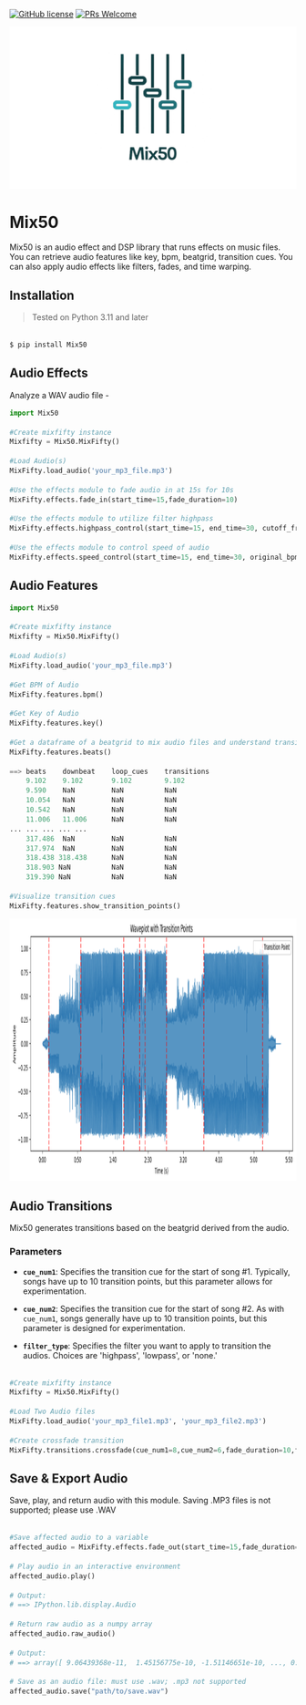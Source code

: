 
[![GitHub license](https://img.shields.io/github/license/Naereen/StrapDown.js.svg)](https://github.com/Naereen/StrapDown.js/blob/master/LICENSE)
[![PRs Welcome](https://img.shields.io/badge/PRs-welcome-brightgreen.svg?style=flat-square)](http://makeapullrequest.com)

<picture>
  <source srcset="./Images/mix50-inverted.png" media="(prefers-color-scheme: dark)" />
  <img src="./Images/transparent3.png" alt="Your image description">
</picture>

# Mix50
Mix50 is an audio effect and DSP library that runs effects on music files. 
You can retrieve audio features like key, bpm, beatgrid, transition cues. You can also apply audio effects like filters, fades, and time warping.


## Installation
> Tested on Python 3.11 and later
```bash

$ pip install Mix50
```

## Audio Effects 
Analyze a WAV audio file -
```python
import Mix50

#Create mixfifty instance
Mixfifty = Mix50.MixFifty()

#Load Audio(s)
MixFifty.load_audio('your_mp3_file.mp3')

#Use the effects module to fade audio in at 15s for 10s
MixFifty.effects.fade_in(start_time=15,fade_duration=10)

#Use the effects module to utilize filter highpass
MixFifty.effects.highpass_control(start_time=15, end_time=30, cutoff_freq=1000)

#Use the effects module to control speed of audio
MixFifty.effects.speed_control(start_time=15, end_time=30, original_bpm=126, new_bpm=120)
```

## Audio Features 

```python
import Mix50

#Create mixfifty instance
Mixfifty = Mix50.MixFifty()

#Load Audio(s)
MixFifty.load_audio('your_mp3_file.mp3')

#Get BPM of Audio
MixFifty.features.bpm()

#Get Key of Audio
MixFifty.features.key()

#Get a dataframe of a beatgrid to mix audio files and understand transition cues
MixFifty.features.beats()

==> beats    downbeat    loop_cues    transitions
    9.102    9.102       9.102        9.102
    9.590    NaN         NaN          NaN
    10.054   NaN         NaN          NaN
    10.542   NaN         NaN          NaN
    11.006   11.006      NaN          NaN
... ... ... ... ...
    317.486  NaN         NaN          NaN
    317.974  NaN         NaN          NaN
    318.438 318.438      NaN          NaN
    318.903 NaN          NaN          NaN
    319.390 NaN          NaN          NaN

#Visualize transition cues
MixFifty.features.show_transition_points()

```
<p align="center">
  <img width="1000" height="460" src="./Images/transition_cues.png">
</p>


## Audio Transitions

Mix50 generates transitions based on the beatgrid derived from the audio.

### Parameters

- **`cue_num1`**: Specifies the transition cue for the start of song #1. Typically, songs have up to 10 transition points, but this parameter allows for experimentation.
  
- **`cue_num2`**: Specifies the transition cue for the start of song #2. As with `cue_num1`, songs generally have up to 10 transition points, but this parameter is designed for experimentation.

- **`filter_type`**: Specifies the filter you want to apply to transition the audios. Choices are 'highpass', 'lowpass', or 'none.'
```python

#Create mixfifty instance
Mixfifty = Mix50.MixFifty()

#Load Two Audio files
MixFifty.load_audio('your_mp3_file1.mp3', 'your_mp3_file2.mp3')

#Create crossfade transition
MixFifty.transitions.crossfade(cue_num1=8,cue_num2=6,fade_duration=10,filter_type='none')
```

## Save & Export Audio

Save, play, and return audio with this module. Saving .MP3 files is not supported; please use .WAV

```python

#Save affected audio to a variable 
affected_audio = MixFifty.effects.fade_out(start_time=15,fade_duration=15)

# Play audio in an interactive environment
affected_audio.play()

# Output:
# ==> IPython.lib.display.Audio

# Return raw audio as a numpy array
affected_audio.raw_audio()

# Output:
# ==> array([ 9.06439368e-11,  1.45156775e-10, -1.51146651e-10, ..., 0.00000000e+00,  0.00000000e+00,  0.00000000e+00])

# Save as an audio file: must use .wav; .mp3 not supported
affected_audio.save("path/to/save.wav")

```